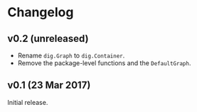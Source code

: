 # Changelog

## v0.2 (unreleased)

- Rename `dig.Graph` to `dig.Container`.
- Remove the package-level functions and the `DefaultGraph`.

## v0.1 (23 Mar 2017)

Initial release.
